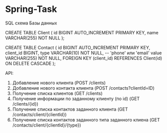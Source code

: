 # Spring-Task
SQL схема Базы данных

CREATE TABLE Client (
    id BIGINT AUTO_INCREMENT PRIMARY KEY,
    name VARCHAR(255) NOT NULL
);

CREATE TABLE Contact (
    id BIGINT AUTO_INCREMENT PRIMARY KEY,
    client_id BIGINT,
    type VARCHAR(10) NOT NULL, -- 'phone' или 'email'
    value VARCHAR(255) NOT NULL,
    FOREIGN KEY (client_id) REFERENCES Client(id) ON DELETE CASCADE
);

API:
1) Добавление нового клиента (POST /clients)
2) Добавление нового контакта клиента (POST /contacts?clientId=ID)
3) Получение списка клиентов (GET /clients)
4) Получение информации по заданному клиенту (по id) (GET /clients/{id})
5) Получение списка контактов заданного клиента (GET /contacts/client/{clientId})
6) Получение списка контактов заданного типа заданного клиена (GET /contacts/client/{clientId}/{type})
